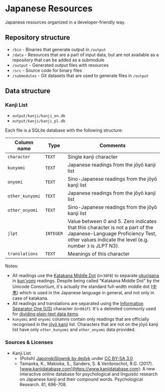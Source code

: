 # Japanese Resources

Japanese resources organized in a developer-friendly way.

## Repository structure

- `/bin` - Binaries that generate output in `/output`
- `/data` - Resources that are a part of input data, but are not available as a repository that can be added as a submodule
- `/output` - Generated output files with resources
- `/src` - Source code for binary files
- `/submodules` - Git datasets that are used to generate files in `/output`

## Data structure

### Kanji List

- `output/kanji/kanji_en.db`
- `output/kanji/kanji_pl.db`

Each file is a SQLite database with the following structure:

| Column name     | Type      | Comments                                                                                                                                                                         |
| --------------- | --------- | -------------------------------------------------------------------------------------------------------------------------------------------------------------------------------- |
| `character`     | `TEXT`    | Single kanji character                                                                                                                                                           |
| `kunyomi`       | `TEXT`    | Japanese readings from the jōyō kanji list                                                                                                                                       |
| `onyomi`        | `TEXT`    | Sino-Japanese readings from the jōyō kanji list                                                                                                                                  |
| `other_kunyomi` | `TEXT`    | Japanese readings from the jōyō kanji list                                                                                                                                       |
| `other_onyomi`  | `TEXT`    | Sino-Japanese readings from the jōyō kanji list                                                                                                                                  |
| `jlpt`          | `INTEGER` | Value between 0 and 5. Zero indicates that this character is not a part of the Japanese-Language Proficiency Test, other values indicate the level (e.g. number `3` is JLPT N3). |
| `translations`  | `TEXT`    | Meanings of this character                                                                                                                                                       |

Notes:

- All readings use the [Katakana Middle Dot](https://www.compart.com/en/unicode/U+30FB) (`U+30FB`) to separate [okurigana](https://en.wikipedia.org/wiki/Okurigana) in [kun'yomi](<https://en.wikipedia.org/wiki/Kanji#Kun'yomi_(native_reading)>) readings. Despite being called "Katakana Middle Dot" by the Unicode Consortium, it's actually the standard full-width middle dot ([中黒](https://ja.wikipedia.org/wiki/中黒#日本語)) which is used in the Japanese language in general, and not only in case of katakana.
- All readings and translations are separated using the [Information Separator One (US)](https://www.compart.com/en/unicode/U+001F) character (`U+001F`). It's a delimited commonly used for [dividing plain-text data items](https://en.wikipedia.org/wiki/C0_and_C1_control_codes#Field_separators).
- `kunyomi` and `onyomi` columns contain only readings that are officially recognised in the [jōyō kanji](https://en.wikipedia.org/wiki/Jōyō_kanji) list. Characters that are not on the jōyō kanji list have only `other_kunyomi` and `other_onyomi` data provided.

### Sources & Licenses

- Kanji List
  - (Polish) [JaponskiSlownik by dedyk](https://github.com/dedyk/JaponskiSlownik) under [CC BY-SA 3.0](https://creativecommons.org/licenses/by-sa/3.0/deed.en)
  - Tamaoka, K., Makioka, S., Sanders, S. & Verdonschot, R.G. (2017). [www.kanjidatabase.com](https://www.kanjidatabase.com): A new interactive online database for psychological and linguistic research on Japanese kanji and their compound words. Psychological Research. 81, 696-708.
